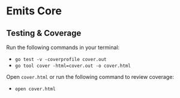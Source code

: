 # Emits Core

## Testing & Coverage

Run the following commands in your terminal:
- `go test -v -coverprofile cover.out`
- `go tool cover -html=cover.out -o cover.html`

Open `cover.html` or run the following command to review coverage:
- `open cover.html`